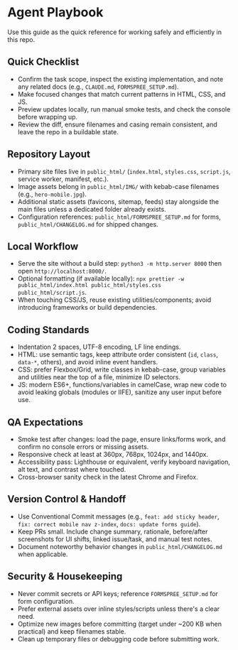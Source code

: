 # Agent Playbook

Use this guide as the quick reference for working safely and efficiently in this repo.

## Quick Checklist
- Confirm the task scope, inspect the existing implementation, and note any related docs (e.g., `CLAUDE.md`, `FORMSPREE_SETUP.md`).
- Make focused changes that match current patterns in HTML, CSS, and JS.
- Preview updates locally, run manual smoke tests, and check the console before wrapping up.
- Review the diff, ensure filenames and casing remain consistent, and leave the repo in a buildable state.

## Repository Layout
- Primary site files live in `public_html/` (`index.html`, `styles.css`, `script.js`, service worker, manifest, etc.).
- Image assets belong in `public_html/IMG/` with kebab-case filenames (e.g., `hero-mobile.jpg`).
- Additional static assets (favicons, sitemap, feeds) stay alongside the main files unless a dedicated folder already exists.
- Configuration references: `public_html/FORMSPREE_SETUP.md` for forms, `public_html/CHANGELOG.md` for shipped changes.

## Local Workflow
- Serve the site without a build step: `python3 -m http.server 8000` then open `http://localhost:8000/`.
- Optional formatting (if available locally): `npx prettier -w public_html/index.html public_html/styles.css public_html/script.js`.
- When touching CSS/JS, reuse existing utilities/components; avoid introducing frameworks or build dependencies.

## Coding Standards
- Indentation 2 spaces, UTF-8 encoding, LF line endings.
- HTML: use semantic tags, keep attribute order consistent (`id`, `class`, `data-*`, others), and avoid inline event handlers.
- CSS: prefer Flexbox/Grid, write classes in kebab-case, group variables and utilities near the top of a file, minimize ID selectors.
- JS: modern ES6+, functions/variables in camelCase, wrap new code to avoid leaking globals (modules or IIFE), sanitize any user input before use.

## QA Expectations
- Smoke test after changes: load the page, ensure links/forms work, and confirm no console errors or missing assets.
- Responsive check at least at 360px, 768px, 1024px, and 1440px.
- Accessibility pass: Lighthouse or equivalent, verify keyboard navigation, alt text, and contrast where touched.
- Cross-browser sanity check in the latest Chrome and Firefox.

## Version Control & Handoff
- Use Conventional Commit messages (e.g., `feat: add sticky header`, `fix: correct mobile nav z-index`, `docs: update forms guide`).
- Keep PRs small. Include change summary, rationale, before/after screenshots for UI shifts, linked issue/task, and manual test notes.
- Document noteworthy behavior changes in `public_html/CHANGELOG.md` when applicable.

## Security & Housekeeping
- Never commit secrets or API keys; reference `FORMSPREE_SETUP.md` for form configuration.
- Prefer external assets over inline styles/scripts unless there's a clear need.
- Optimize new images before committing (target under ~200 KB when practical) and keep filenames stable.
- Clean up temporary files or debugging code before submitting work.
